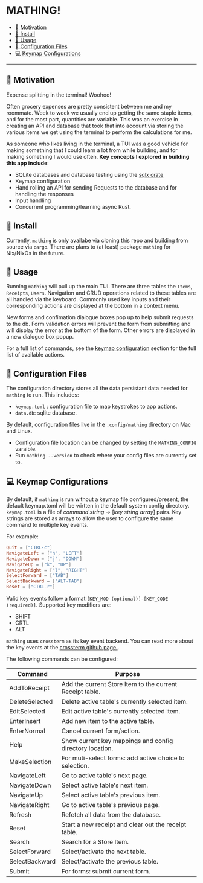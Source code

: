 # MATHING!

<!--toc:start-->

- [💸 Motivation](#-motivation)
- [💾 Install](#-install)
- [👐 Usage](#-usage)
- [🔨 Configuration Files](#-configuration-files)
- [💻 Keymap Configurations](#-keymap-configurations)

<!--toc:end-->

---

## 💸 Motivation

Expense splitting in the terminal! Woohoo!

Often grocery expenses are pretty consistent between me and my roommate. Week to week we usually end up getting the same staple items, and for the most part, quantities are variable. This was an exercise in creating an API and database that took that into account via storing the various items we get using the terminal to perform the calculations for me.

As someone who likes living in the terminal, a TUI was a good vehicle for making something that I could learn a lot from while building, and for making something I would use often. **Key concepts I explored in building this app include**:

- SQLite databases and database testing using the [sqlx crate](https://github.com/launchbadge/sqlx)
- Keymap configuration
- Hand rolling an API for sending Requests to the database and for handling the responses
- Input handling
- Concurrent programming/learning async Rust.

## 💾 Install

Currently, `mathing` is only availabe via cloning this repo and building from source via `cargo`. There are plans to (at least) package `mathing` for Nix/NixOs in the future.

## 👐 Usage

Running `mathing` will pull up the main TUI. There are three tables the `Items`, `Receipts`, `Users`. Navigation and CRUD operations related to these tables are all handled via the keyboard. Commonly used key inputs and their corresponding actions are displayed at the bottom in a context menu.

New forms and confimation dialogue boxes pop up to help submit requests to the db. Form validation errors will prevent the form from submitting and will display the error at the bottom of the form. Other errors are displayed in a new dialogue box popup.

For a full list of commands, see the [keymap configuration](#-keymap-configurations) section for the full list of available actions.

## 🔨 Configuration Files

The configuration directory stores all the data persistant data needed for `mathing` to run. This includes:

- `keymap.toml` : configuration file to map keystrokes to app actions.
- `data.db`: sqlite database.

By default, configuration files live in the `.config/mathing` directory on Mac and Linux.

- Configuration file location can be changed by setting the `MATHING_CONFIG` varaible.
- Run `mathing --version` to check where your config files are currently set to.

## 💻 Keymap Configurations

By default, if `mathing` is run without a keymap file configured/present, the default keymap.toml will be wirtten in the default system config directory.
`keymap.toml` is a file of _command string_ -> [_key string array_] pairs. Key strings are stored as arrays to allow the user to configure the same command to multiple key events.

For example:

```toml
Quit = ["CTRL-c"]
NavigateLeft = ["h", "LEFT"]
NavigateDown = ["j", "DOWN"]
NavigateUp = ["k", "UP"]
NavigateRight = ["l", "RIGHT"]
SelectForward = ["TAB"]
SelectBackward = ["ALT-TAB"]
Reset = ["CTRL-r"]
```

Valid key events follow a format `[KEY_MOD (optional)]-[KEY_CODE (required)]`.
Supported key modifiers are:

- SHIFT
- CRTL
- ALT

`mathing` uses `crossterm` as its key event backend. You can read more about the key events at the [crossterm github page.](https://github.com/crossterm-rs/crossterm).

The following commands can be configured:

| Command        | Purpose                                                  |
| -------------- | -------------------------------------------------------- |
| AddToReceipt   | Add the current Store Item to the current Receipt table. |
| DeleteSelected | Delete active table's currently selected item.           |
| EditSelected   | Edit active table's currently selected item.             |
| EnterInsert    | Add new item to the active table.                        |
| EnterNormal    | Cancel current form/action.                              |
| Help           | Show current key mappings and config directory location. |
| MakeSelection  | For muti-select forms: add active choice to selection.   |
| NavigateLeft   | Go to active table's next page.                          |
| NavigateDown   | Select active table's next item.                         |
| NavigateUp     | Select active table's previous item.                     |
| NavigateRight  | Go to active table's previous page.                      |
| Refresh        | Refetch all data from the database.                      |
| Reset          | Start a new receipt and clear out the receipt table.     |
| Search         | Search for a Store Item.                                 |
| SelectForward  | Select/activate the next table.                          |
| SelectBackward | Select/activate the previous table.                      |
| Submit         | For forms: submit current form.                          |
